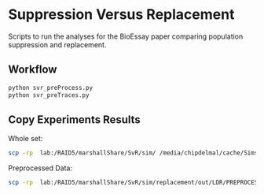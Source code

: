#   Suppression Versus Replacement

Scripts to run the analyses for the BioEssay paper comparing population suppression and replacement.


## Workflow

```bash
python svr_preProcess.py
python svr_preTraces.py
```

## Copy Experiments Results

Whole set:

```bash
scp -rp  lab:/RAID5/marshallShare/SvR/sim/ /media/chipdelmal/cache/Sims/SvR/
```

Preprocessed Data:

```bash
scp -rp  lab:/RAID5/marshallShare/SvR/sim/replacement/out/LDR/PREPROCESS/ /media/chipdelmal/cache/Sims/SvR/sim/replacement/out/LDR/
```
